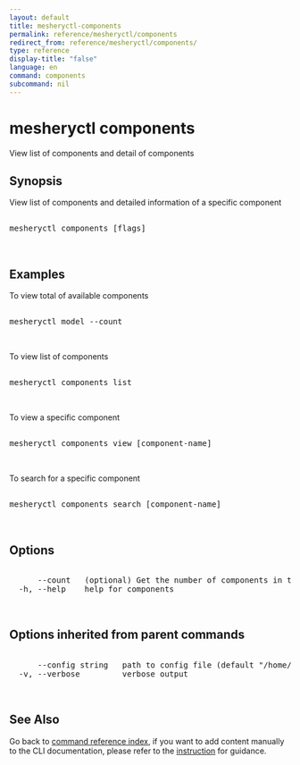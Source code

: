 ```yaml
---
layout: default
title: mesheryctl-components
permalink: reference/mesheryctl/components
redirect_from: reference/mesheryctl/components/
type: reference
display-title: "false"
language: en
command: components
subcommand: nil
---
```


# mesheryctl components

View list of components and detail of components

## Synopsis

View list of components and detailed information of a specific component
<pre class='codeblock-pre'>
<div class='codeblock'>
mesheryctl components [flags]

</div>
</pre> 

## Examples

To view total of available components
<pre class='codeblock-pre'>
<div class='codeblock'>
mesheryctl model --count

</div>
</pre> 

To view list of components
<pre class='codeblock-pre'>
<div class='codeblock'>
mesheryctl components list

</div>
</pre> 

To view a specific component
<pre class='codeblock-pre'>
<div class='codeblock'>
mesheryctl components view [component-name]

</div>
</pre> 

To search for a specific component
<pre class='codeblock-pre'>
<div class='codeblock'>
mesheryctl components search [component-name]

</div>
</pre> 

## Options

<pre class='codeblock-pre'>
<div class='codeblock'>
      --count   (optional) Get the number of components in total
  -h, --help    help for components

</div>
</pre>

## Options inherited from parent commands

<pre class='codeblock-pre'>
<div class='codeblock'>
      --config string   path to config file (default "/home/aadhitya/.meshery/config.yaml")
  -v, --verbose         verbose output

</div>
</pre>

## See Also

Go back to [command reference index](/reference/mesheryctl/), if you want to add content manually to the CLI documentation, please refer to the [instruction](/project/contributing/contributing-cli#preserving-manually-added-documentation) for guidance.
